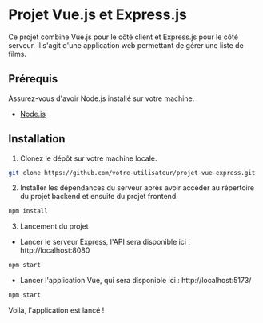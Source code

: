 # Projet Vue.js et Express.js

Ce projet combine Vue.js pour le côté client et Express.js pour le côté serveur. Il s'agit d'une application web permettant de gérer une liste de films.

## Prérequis

Assurez-vous d'avoir Node.js installé sur votre machine.

- [Node.js](https://nodejs.org/)

## Installation

1. Clonez le dépôt sur votre machine locale.

```bash
git clone https://github.com/votre-utilisateur/projet-vue-express.git

```

2. Installer les dépendances du serveur après avoir accéder au répertoire du projet backend et ensuite du projet frontend

```bash
npm install

```

3. Lancement du projet

- Lancer le serveur Express, l'API sera disponible ici : http://localhost:8080

```bash
npm start

```

- Lancer l'application Vue, qui sera disponible ici : http://localhost:5173/

```bash
npm start
```

Voilà, l'application est lancé ! 